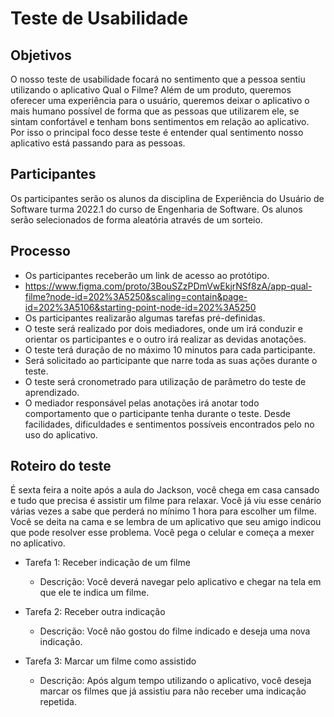 # Teste de Usabilidade

## Objetivos

O nosso teste de usabilidade focará no sentimento que a pessoa sentiu utilizando o aplicativo Qual o Filme? Além de um produto, queremos oferecer uma experiência para o usuário, queremos deixar o aplicativo o mais humano possível de forma que as pessoas que utilizarem ele, se sintam confortável e tenham bons sentimentos em relação ao aplicativo. Por isso o principal foco desse teste é entender qual sentimento nosso aplicativo está passando para as pessoas. 

## Participantes

Os participantes serão os alunos da disciplina de Experiência do Usuário de Software turma 2022.1 do curso de Engenharia de Software. Os alunos serão selecionados de forma aleatória através de um sorteio. 

## Processo

- Os participantes receberão um link de acesso ao protótipo.
- https://www.figma.com/proto/3BouSZzPDmVwEkjrNSf8zA/app-qual-filme?node-id=202%3A5250&scaling=contain&page-id=202%3A5106&starting-point-node-id=202%3A5250
- Os participantes realizarão algumas tarefas pré-definidas.
- O teste será realizado por dois mediadores, onde um irá conduzir e orientar os participantes e o outro irá realizar as devidas anotações.
- O teste terá duração de no máximo 10 minutos para cada participante.
- Será solicitado ao participante que narre toda as suas ações durante o teste.
- O teste será cronometrado para utilização de parâmetro do teste de aprendizado.
- O mediador responsável pelas anotações irá anotar todo comportamento que o participante tenha durante o teste. Desde facilidades, dificuldades e sentimentos possíveis encontrados pelo no uso do aplicativo. 

## Roteiro do teste

É sexta feira a noite após a aula do Jackson, você chega em casa cansado e tudo que precisa é assistir um filme para relaxar. Você já viu esse cenário várias vezes a sabe que perderá no mínimo 1 hora para escolher um filme. Você se deita na cama e se lembra de um aplicativo que seu amigo indicou que pode resolver esse problema. Você pega o celular e começa a mexer no aplicativo.  

- Tarefa 1: Receber indicação de um filme
	- Descrição: Você deverá navegar pelo aplicativo e chegar na tela em que ele te indica um filme. 

- Tarefa 2: Receber outra indicação
	- Descrição: Você não gostou do filme indicado e deseja uma nova indicação. 

- Tarefa 3: Marcar um filme como assistido
	- Descrição: Após algum tempo utilizando o aplicativo, você deseja marcar os filmes que já assistiu para não receber uma indicação repetida.









